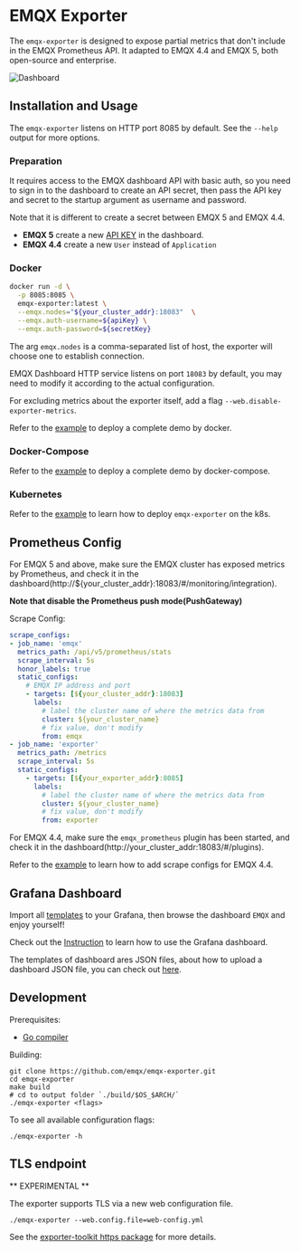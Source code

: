 # EMQX Exporter 
The `emqx-exporter` is designed to expose partial metrics that don't include in the EMQX Prometheus API. It adapted to EMQX 4.4 and EMQX 5, both open-source and enterprise.

![Dashboard](https://assets.emqx.com/images/77c49fa6bab98c26927cfd38d585bf62.png)

## Installation and Usage
The `emqx-exporter` listens on HTTP port 8085 by default. See the `--help` output for more options.

### Preparation
It requires access to the EMQX dashboard API with basic auth, so you need to sign in to the dashboard to create an API secret,
then pass the API key and secret to the startup argument as username and password.

Note that it is different to create a secret between EMQX 5 and EMQX 4.4.  
* **EMQX 5** create a new [API KEY](https://www.emqx.io/docs/en/v5.0/dashboard/system.html#api-keys) in the dashboard.
* **EMQX 4.4** create a new `User` instead of `Application`

### Docker

```bash
docker run -d \
  -p 8085:8085 \
  emqx-exporter:latest \
  --emqx.nodes="${your_cluster_addr}:18083"  \
  --emqx.auth-username=${apiKey} \
  --emqx.auth-password=${secretKey}
```

The arg `emqx.nodes` is a comma-separated list of host, the exporter will choose one to establish connection.  

EMQX Dashboard HTTP service listens on port `18083` by default, you may need to modify it according to the actual configuration.

For excluding metrics about the exporter itself, add a flag `--web.disable-exporter-metrics`.

Refer to the [example](examples/docker) to deploy a complete demo by docker.

### Docker-Compose

Refer to the [example](examples/docker-compose) to deploy a complete demo by docker-compose.

### Kubernetes
Refer to the [example](examples/k8s/README.md) to learn how to deploy `emqx-exporter` on the k8s.

## Prometheus Config
For EMQX 5 and above, make sure the EMQX cluster has exposed metrics by Prometheus, and check it in the dashboard(http://${your_cluster_addr}:18083/#/monitoring/integration).

__Note that disable the Prometheus push mode(PushGateway)__

Scrape Config:

```yaml
scrape_configs:
- job_name: 'emqx'
  metrics_path: /api/v5/prometheus/stats
  scrape_interval: 5s
  honor_labels: true
  static_configs:
    # EMQX IP address and port
    - targets: [${your_cluster_addr}:18083]
      labels:
        # label the cluster name of where the metrics data from
        cluster: ${your_cluster_name}
        # fix value, don't modify
        from: emqx
- job_name: 'exporter'
  metrics_path: /metrics
  scrape_interval: 5s
  static_configs:
    - targets: [${your_exporter_addr}:8085]
      labels:
        # label the cluster name of where the metrics data from
        cluster: ${your_cluster_name}
        # fix value, don't modify
        from: exporter
```

For EMQX 4.4, make sure the `emqx_prometheus` plugin has been started, and check it in the dashboard(http://your_cluster_addr:18083/#/plugins).

Refer to the [example](examples/docker/prometheus-emqx4.yaml) to learn how to add scrape configs for EMQX 4.4. 

## Grafana Dashboard
Import all [templates](./config/grafana-template) to your Grafana, then browse the dashboard `EMQX` and enjoy yourself!

Check out the [Instruction](config/grafana-template/README.md) to learn how to use the Grafana dashboard.

The templates of dashboard ares JSON files, about how to upload a dashboard JSON file, you can check out [here](https://grafana.com/docs/grafana/latest/dashboards/manage-dashboards/#import-a-dashboard). 

## Development

Prerequisites:

* [Go compiler](https://golang.org/dl/)

Building:

    git clone https://github.com/emqx/emqx-exporter.git
    cd emqx-exporter
    make build
    # cd to output folder `./build/$OS_$ARCH/`
    ./emqx-exporter <flags>

To see all available configuration flags:

    ./emqx-exporter -h

## TLS endpoint

** EXPERIMENTAL **

The exporter supports TLS via a new web configuration file.

```console
./emqx-exporter --web.config.file=web-config.yml
```

See the [exporter-toolkit https package](https://github.com/prometheus/exporter-toolkit/blob/v0.1.0/https/README.md) for more details.
